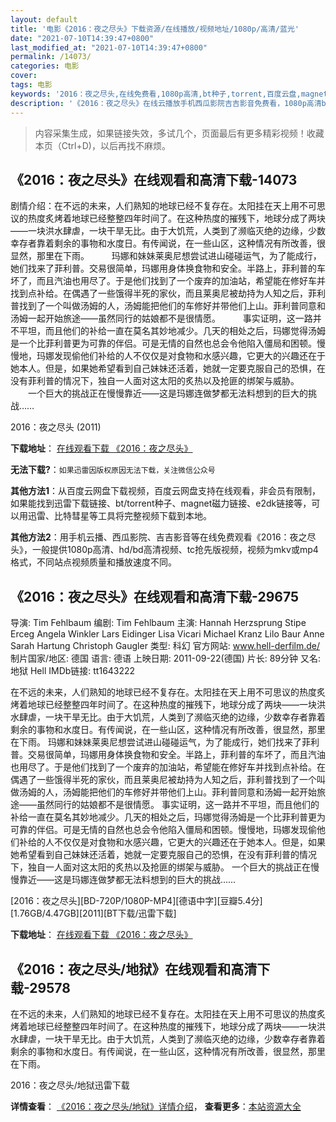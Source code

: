 ```yaml
---
layout: default
title: '电影《2016：夜之尽头》下载资源/在线播放/视频地址/1080p/高清/蓝光'
date: "2021-07-10T14:39:47+0800"
last_modified_at: "2021-07-10T14:39:47+0800"
permalink: /14073/
categories: 电影
cover:
tags: 电影
keywords: '2016：夜之尽头,在线免费看,1080p高清,bt种子,torrent,百度云盘,magnet,磁力链,迅雷下载资源'
description: '《2016：夜之尽头》在线云播放手机西瓜影院吉吉影音免费看，1080p高清bd/hd未删减完整版和tc抢先枪版，mkv/mp4格式，附带bt/torrent种子、magnet/磁力链、百度云盘、网盘资源迅雷下载链接'
---
```


>内容采集生成，如果链接失效，多试几个，页面最后有更多精彩视频！收藏本页（Ctrl+D)，以后再找不麻烦。


## 《2016：夜之尽头》在线观看和高清下载-14073

剧情介绍：在不远的未来，人们熟知的地球已经不复存在。太阳挂在天上用不可思议的热度炙烤着地球已经整整四年时间了。在这种热度的摧残下，地球分成了两块——一块洪水肆虐，一块干旱无比。由于大饥荒，人类到了濒临灭绝的边缘，少数幸存者靠着剩余的事物和水度日。有传闻说，在一些山区，这种情况有所改善，很显然，那里在下雨。  　　玛娜和妹妹莱奥尼想尝试进山碰碰运气，为了能成行，她们找来了菲利普。交易很简单，玛娜用身体换食物和安全。半路上，菲利普的车坏了，而且汽油也用尽了。于是他们找到了一个废弃的加油站，希望能在修好车并找到点补给。在偶遇了一些饿得半死的家伙，而且莱奥尼被劫持为人知之后，菲利普找到了一个叫做汤姆的人，汤姆能把他们的车修好并带他们上山。菲利普同意和汤姆一起开始旅途——虽然同行的姑娘都不是很情愿。  　　事实证明，这一路并不平坦，而且他们的补给一直在莫名其妙地减少。几天的相处之后，玛娜觉得汤姆是一个比菲利普更为可靠的伴侣。可是无情的自然也总会令他陷入僵局和困顿。慢慢地，玛娜发现偷他们补给的人不仅仅是对食物和水感兴趣，它更大的兴趣还在于她本人。但是，如果她希望看到自己妹妹还活着，她就一定要克服自己的恐惧，在没有菲利普的情况下，独自一人面对这太阳的炙热以及抢匪的绑架与威胁。  　　一个巨大的挑战正在慢慢靠近——这是玛娜连做梦都无法料想到的巨大的挑战……


2016：夜之尽头 (2011)

**下载地址**： [在线观看下载 《2016：夜之尽头》](https://www.btbtdy.me/btdy/dy5436.html) 


**无法下载?**：`如果迅雷因版权原因无法下载，关注微信公众号 `

**其他方法1**：从百度云网盘下载视频，百度云网盘支持在线观看，非会员有限制，如果能找到迅雷下载链接、bt/torrent种子、magnet磁力链接、e2dk链接等，可以用迅雷、比特彗星等工具将完整视频下载到本地。

**其他方法2**：用手机云播、西瓜影院、吉吉影音等在线免费观看《2016：夜之尽头》，一般提供1080p高清、hd/bd高清视频、tc抢先版视频，视频为mkv或mp4格式，不同站点视频质量和播放速度不同。


## 《2016：夜之尽头》在线观看和高清下载-29675

导演: Tim Fehlbaum 编剧: Tim Fehlbaum 主演: Hannah Herzsprung Stipe Erceg Angela Winkler Lars Eidinger Lisa Vicari Michael Kranz Lilo Baur Anne Sarah Hartung Christoph Gaugler 类型: 科幻 官方网站: www.hell-derfilm.de/ 制片国家/地区: 德国 语言: 德语 上映日期: 2011-09-22(德国) 片长: 89分钟 又名: 地狱 Hell IMDb链接: tt1643222

在不远的未来，人们熟知的地球已经不复存在。太阳挂在天上用不可思议的热度炙烤着地球已经整整四年时间了。在这种热度的摧残下，地球分成了两块——一块洪水肆虐，一块干旱无比。由于大饥荒，人类到了濒临灭绝的边缘，少数幸存者靠着剩余的事物和水度日。有传闻说，在一些山区，这种情况有所改善，很显然，那里在下雨。 玛娜和妹妹莱奥尼想尝试进山碰碰运气，为了能成行，她们找来了菲利普。交易很简单，玛娜用身体换食物和安全。半路上，菲利普的车坏了，而且汽油也用尽了。于是他们找到了一个废弃的加油站，希望能在修好车并找到点补给。在偶遇了一些饿得半死的家伙，而且莱奥尼被劫持为人知之后，菲利普找到了一个叫做汤姆的人，汤姆能把他们的车修好并带他们上山。菲利普同意和汤姆一起开始旅途——虽然同行的姑娘都不是很情愿。 事实证明，这一路并不平坦，而且他们的补给一直在莫名其妙地减少。几天的相处之后，玛娜觉得汤姆是一个比菲利普更为可靠的伴侣。可是无情的自然也总会令他陷入僵局和困顿。慢慢地，玛娜发现偷他们补给的人不仅仅是对食物和水感兴趣，它更大的兴趣还在于她本人。但是，如果她希望看到自己妹妹还活着，她就一定要克服自己的恐惧，在没有菲利普的情况下，独自一人面对这太阳的炙热以及抢匪的绑架与威胁。 一个巨大的挑战正在慢慢靠近——这是玛娜连做梦都无法料想到的巨大的挑战……


[2016：夜之尽头][BD-720P/1080P-MP4][德语中字][豆瓣5.4分][1.76GB/4.47GB][2011][BT下载/迅雷下载]

**下载地址**： [在线观看下载 《2016：夜之尽头》](https://www.btdx8.com/torrent/hell_2011.html) 


## 《2016：夜之尽头/地狱》在线观看和高清下载-29578

在不远的未来，人们熟知的地球已经不复存在。太阳挂在天上用不可思议的热度炙烤着地球已经整整四年时间了。在这种热度的摧残下，地球分成了两块——一块洪水肆虐，一块干旱无比。由于大饥荒，人类到了濒临灭绝的边缘，少数幸存者靠着剩余的事物和水度日。有传闻说，在一些山区，这种情况有所改善，很显然，那里在下雨。


2016：夜之尽头/地狱迅雷下载

**详情查看**： [《2016：夜之尽头/地狱》详情介绍](/movie/29578/)， **查看更多**：[本站资源大全](/movie/t/all/)

